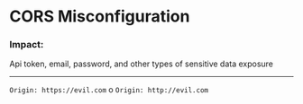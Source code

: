 <h1>CORS Misconfiguration</h1>
<h3>Impact:</h3>
<p>Api token, email, password, and other types of sensitive data exposure</p>
<hr>
<code>Origin: https://evil.com</code>
o
<code>Origin: http://evil.com</code>
